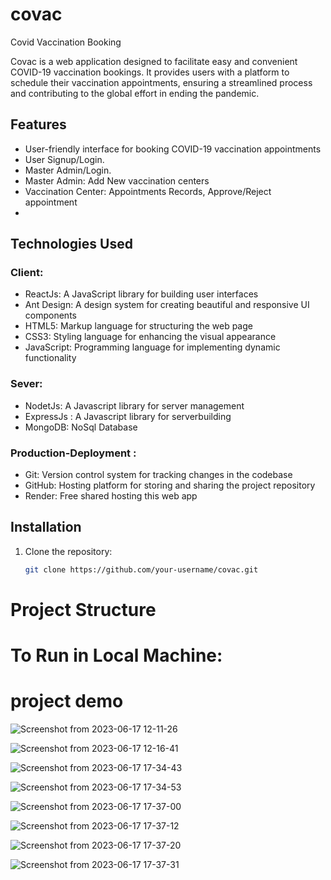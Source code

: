 # covac
Covid Vaccination Booking

Covac is a web application designed to facilitate easy and convenient COVID-19 vaccination bookings. It provides users with a platform to schedule their vaccination appointments, ensuring a streamlined process and contributing to the global effort in ending the pandemic.

## Features

- User-friendly interface for booking COVID-19 vaccination appointments
- User Signup/Login.
- Master Admin/Login. 
- Master Admin: Add New vaccination centers
- Vaccination Center: Appointments Records, Approve/Reject appointment
- 

## Technologies Used

### Client:
- ReactJs: A JavaScript library for building user interfaces
- Ant Design: A design system for creating beautiful and responsive UI components
- HTML5: Markup language for structuring the web page
- CSS3: Styling language for enhancing the visual appearance
- JavaScript: Programming language for implementing dynamic functionality




### Sever:
- NodetJs: A Javascript library for server management
- ExpressJs : A Javascript library for serverbuilding
- MongoDB: NoSql Database


### Production-Deployment :
- Git: Version control system for tracking changes in the codebase
- GitHub: Hosting platform for storing and sharing the project repository
- Render: Free shared hosting this web app

## Installation

1. Clone the repository:

   ```bash
   git clone https://github.com/your-username/covac.git

# Project Structure


# To Run in Local Machine:


# project demo

![Screenshot from 2023-06-17 12-11-26](https://github.com/jesus7110/covac/assets/69693282/7f1fcc2c-61c2-493d-bbe2-db42d6f14b8c)

![Screenshot from 2023-06-17 12-16-41](https://github.com/jesus7110/covac/assets/69693282/c4740d01-983d-4cf7-9ec3-3852c77c4298)

![Screenshot from 2023-06-17 17-34-43](https://github.com/jesus7110/covac/assets/69693282/999af49c-fb3b-4ad9-9ee3-af060d2bbfa9)

![Screenshot from 2023-06-17 17-34-53](https://github.com/jesus7110/covac/assets/69693282/3f438cb1-1e8d-4206-82b5-61272fc7897f)

![Screenshot from 2023-06-17 17-37-00](https://github.com/jesus7110/covac/assets/69693282/f90867f0-1a6c-483f-a0a9-5d4bef74b243)

![Screenshot from 2023-06-17 17-37-12](https://github.com/jesus7110/covac/assets/69693282/ab7cd734-087b-4d67-ab24-0b85b9024c60)

![Screenshot from 2023-06-17 17-37-20](https://github.com/jesus7110/covac/assets/69693282/64f26e48-25d2-4beb-9c17-cbc453b19045)

![Screenshot from 2023-06-17 17-37-31](https://github.com/jesus7110/covac/assets/69693282/f08ec41e-4074-4e67-a0d9-165f7003b732)
